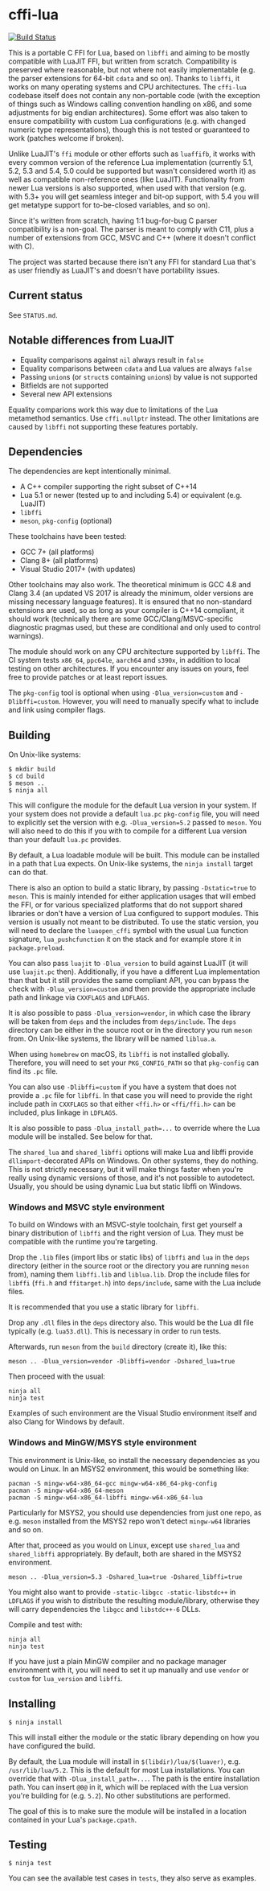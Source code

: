 # cffi-lua

[![Build Status](https://travis-ci.com/q66/cffi-lua.svg?branch=master)](https://travis-ci.com/q66/cffi-lua)

This is a portable C FFI for Lua, based on `libffi` and aiming to be mostly
compatible with LuaJIT FFI, but written from scratch. Compatibility is
preserved where reasonable, but not where not easily implementable (e.g.
the parser extensions for 64-bit `cdata` and so on). Thanks to `libffi`,
it works on many operating systems and CPU architectures. The `cffi-lua`
codebase itself does not contain any non-portable code (with the exception
of things such as Windows calling convention handling on x86, and some
adjustments for big endian architectures). Some effort was also taken to
ensure compatibility with custom Lua configurations (e.g. with changed
numeric type representations), though this is not tested or guaranteed
to work (patches welcome if broken).

Unlike LuaJIT's `ffi` module or other efforts such as `luaffifb`, it works
with every common version of the reference Lua implementation (currently 5.1,
5.2, 5.3 and 5.4, 5.0 could be supported but wasn't considered worth it) as
well as compatible non-reference ones (like LuaJIT). Functionality from newer
Lua versions is also supported, when used with that version (e.g. with 5.3+
you will get seamless integer and bit-op support, with 5.4 you will get
metatype support for to-be-closed variables, and so on).

Since it's written from scratch, having 1:1 bug-for-bug C parser compatibility
is a non-goal. The parser is meant to comply with C11, plus a number of
extensions from GCC, MSVC and C++ (where it doesn't conflict with C).

The project was started because there isn't any FFI for standard Lua that's
as user friendly as LuaJIT's and doesn't have portability issues.

## Current status

See `STATUS.md`.

## Notable differences from LuaJIT

- Equality comparisons against `nil` always result in `false`
- Equality comparisons between `cdata` and Lua values are always `false`
- Passing `union`s (or `struct`s containing `union`s) by value is not supported
- Bitfields are not supported
- Several new API extensions

Equality comparions work this way due to limitations of the Lua metamethod
semantics. Use `cffi.nullptr` instead. The other limitations are caused by
`libffi` not supporting these features portably.

## Dependencies

The dependencies are kept intentionally minimal.

- A C++ compiler supporting the right subset of C++14
- Lua 5.1 or newer (tested up to and including 5.4) or equivalent (e.g. LuaJIT)
- `libffi`
- `meson`, `pkg-config` (optional)

These toolchains have been tested:

- GCC 7+ (all platforms)
- Clang 8+ (all platforms)
- Visual Studio 2017+ (with updates)

Other toolchains may also work. The theoretical minimum is GCC 4.8 and
Clang 3.4 (an updated VS 2017 is already the minimum, older versions are
missing necessary language features). It is ensured that no non-standard
extensions are used, so as long as your compiler is C++14 compliant, it
should work (technically there are some GCC/Clang/MSVC-specific diagnostic
pragmas used, but these are conditional and only used to control warnings).

The module should work on any CPU architecture supported by `libffi`. The CI
system tests `x86_64`, `ppc64le`, `aarch64` and `s390x`, in addition to local
testing on other architectures. If you encounter any issues on yours, feel
free to provide patches or at least report issues.

The `pkg-config` tool is optional when using `-Dlua_version=custom` and
`-Dlibffi=custom`. However, you will need to manually specify what to include
and link using compiler flags.

## Building

On Unix-like systems:

```
$ mkdir build
$ cd build
$ meson ..
$ ninja all
```

This will configure the module for the default Lua version in your system.
If your system does not provide a default `lua.pc` `pkg-config` file, you
will need to explicitly set the version with e.g. `-Dlua_version=5.2`
passed to `meson`. You will also need to do this if you with to compile
for a different Lua version than your default `lua.pc` provides.

By default, a Lua loadable module will be built. This module can be installed
in a path that Lua expects. On Unix-like systems, the `ninja install` target
can do that.

There is also an option to build a static library, by passing `-Dstatic=true`
to `meson`. This is mainly intended for either application usages that will
embed the FFI, or for various specialized platforms that do not support
shared libraries or don't have a version of Lua configured to support modules.
This version is usually not meant to be distributed. To use the static version,
you will need to declare the `luaopen_cffi` symbol with the usual Lua function
signature, `lua_pushcfunction` it on the stack and for example store it in
`package.preload`.

You can also pass `luajit` to `-Dlua_version` to build against LuaJIT (it
will use `luajit.pc` then). Additionally, if you have a different Lua
implementation than that but it still provides the same compliant API,
you can bypass the check with `-Dlua_version=custom` and then provide
the appropriate include path and linkage via `CXXFLAGS` and `LDFLAGS`.

It is also possible to pass `-Dlua_version=vendor`, in which case the
library will be taken from `deps` and the includes from `deps/include`.
The `deps` directory can be either in the source root or in the directory
you run `meson` from. On Unix-like systems, the library will be named
`liblua.a`.

When using `homebrew` on macOS, its `libffi` is not installed globally.
Therefore, you will need to set your `PKG_CONFIG_PATH` so that `pkg-config`
can find its `.pc` file.

You can also use `-Dlibffi=custom` if you have a system that does not provide
a `.pc` file for `libffi`. In that case you will need to provide the right
include path in `CXXFLAGS` so that either `<ffi.h>` or `<ffi/ffi.h>` can be
included, plus linkage in `LDFLAGS`.

It is also possible to pass `-Dlua_install_path=...` to override where the
Lua module will be installed. See below for that.

The `shared_lua` and `shared_libffi` options will make Lua and libffi provide
`dllimport`-decorated APIs on Windows. On other systems, they do nothing. This
is not strictly necessary, but it will make things faster when you're really
using dynamic versions of those, and it's not possible to autodetect. Usually,
you should be using dynamic Lua but static libffi on Windows.

### Windows and MSVC style environment

To build on Windows with an MSVC-style toolchain, first get yourself a binary
distribution of `libffi` and the right version of Lua. They must be compatible
with the runtime you're targeting.

Drop the `.lib` files (import libs or static libs) of `libffi` and `lua`
in the `deps` directory (either in the source root or the directory you
are running `meson` from), naming them `libffi.lib` and `liblua.lib`. Drop
the include files for `libffi` (`ffi.h` and `ffitarget.h`) into `deps/include`,
same with the Lua include files.

It is recommended that you use a static library for `libffi`.

Drop any `.dll` files in the `deps` directory also. This would be the Lua
dll file typically (e.g. `lua53.dll`). This is necessary in order to run
tests.

Afterwards, run `meson` from the `build` directory (create it), like this:

```
meson .. -Dlua_version=vendor -Dlibffi=vendor -Dshared_lua=true
```

Then proceed with the usual:

```
ninja all
ninja test
```

Examples of such environment are the Visual Studio environment itself and
also Clang for Windows by default.

### Windows and MinGW/MSYS style environment

This environment is Unix-like, so install the necessary dependencies as you
would on Linux. In an MSYS2 environment, this would be something like:

```
pacman -S mingw-w64-x86_64-gcc mingw-w64-x86_64-pkg-config
pacman -S mingw-w64-x86_64-meson
pacman -S mingw-w64-x86_64-libffi mingw-w64-x86_64-lua
```

Particularly for MSYS2, you should use dependencies from just one repo,
as e.g. `meson` installed from the MSYS2 repo won't detect `mingw-w64`
libraries and so on.

After that, proceed as you would on Linux, except use `shared_lua` and
`shared_libffi` appropriately. By default, both are shared in the MSYS2
environment.

```
meson .. -Dlua_version=5.3 -Dshared_lua=true -Dshared_libffi=true
```

You might also want to provide `-static-libgcc -static-libstdc++` in `LDFLAGS`
if you wish to distribute the resulting module/library, otherwise they will
carry dependencies the `libgcc` and `libstdc++-6` DLLs.

Compile and test with:

```
ninja all
ninja test
```

If you have just a plain MinGW compiler and no package manager environment
with it, you will need to set it up manually and use `vendor` or `custom`
for `lua_version` and `libffi`.

## Installing

```
$ ninja install
```

This will install either the module or the static library depending on how
you have configured the build.

By default, the Lua module will install in `$(libdir)/lua/$(luaver)`, e.g.
`/usr/lib/lua/5.2`. This is the default for most Lua installations. You can
override that with `-Dlua_install_path=...`. The path is the entire
installation path. You can insert `@0@` in it, which will be replaced with
the Lua version you're building for (e.g. `5.2`). No other substitutions are
performed.

The goal of this is to make sure the module will be installed in a location
contained in your Lua's `package.cpath`.

## Testing

```
$ ninja test
```

You can see the available test cases in `tests`, they also serve as examples.
